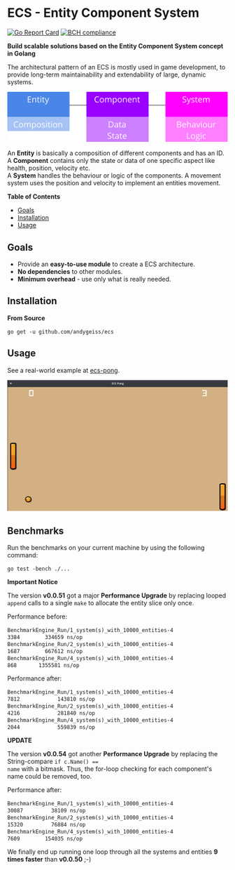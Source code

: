 # ECS - Entity Component System

[![Go Report Card](https://goreportcard.com/badge/github.com/andygeiss/ecs)](https://goreportcard.com/report/github.com/andygeiss/ecs)
[![BCH compliance](https://bettercodehub.com/edge/badge/andygeiss/ecs?branch=master)](https://bettercodehub.com/)

**Build scalable solutions based on the Entity Component System concept in Golang**

The architectural pattern of an ECS is mostly used in game development,
to provide long-term maintainability and extendability of large, dynamic systems.

[![Overview](ecs.svg)](ecs.svg)

An **Entity** is basically a composition of different components and has an ID.  
A **Component** contains only the state or data of one specific aspect like health, position, velocity etc.  
A **System** handles the behaviour or logic of the components. A movement system uses the position and velocity to implement an entities movement. 

**Table of Contents**

- [Goals](README.md#goals)
- [Installation](README.md#installation)
- [Usage](README.md#usage)

## Goals

- Provide an **easy-to-use module** to create a ECS architecture.
- **No dependencies** to other modules.
- **Minimum overhead** - use only what is really needed.

## Installation

**From Source**

    go get -u github.com/andygeiss/ecs

## Usage

See a real-world example at [ecs-pong](https://github.com/andygeiss/ecs-pong).

![ecs-pong](https://github.com/andygeiss/ecs-pong/blob/master/assets/pong.png)

## Benchmarks

Run the benchmarks on your current machine by using the following command:

    go test -bench ./...

**Important Notice**

The version **v0.0.51** got a major **Performance Upgrade** by replacing looped <code>append</code> calls to a single <code>make</code> to allocate the entity slice only once.

Performance before:
    
    BenchmarkEngine_Run/1_system(s)_with_10000_entities-4       	    3384	    334659 ns/op
    BenchmarkEngine_Run/2_system(s)_with_10000_entities-4       	    1687	    667612 ns/op
    BenchmarkEngine_Run/4_system(s)_with_10000_entities-4       	     868	   1355581 ns/op   
    
Performance after:

    BenchmarkEngine_Run/1_system(s)_with_10000_entities-4               7812            143810 ns/op
    BenchmarkEngine_Run/2_system(s)_with_10000_entities-4               4216            281840 ns/op
    BenchmarkEngine_Run/4_system(s)_with_10000_entities-4               2044            559839 ns/op

**UPDATE**

The version **v0.0.54** got another **Performance Upgrade** by replacing the String-compare <code>if c.Name() == name</code> with a bitmask.
Thus, the for-loop checking for each component's name could be removed, too.

Performance after:

    BenchmarkEngine_Run/1_system(s)_with_10000_entities-4          	   30087	     38109 ns/op
    BenchmarkEngine_Run/2_system(s)_with_10000_entities-4          	   15320	     76884 ns/op
    BenchmarkEngine_Run/4_system(s)_with_10000_entities-4          	    7609	    154035 ns/op

We finally end up running one loop through all the systems and entities **9 times faster** than **v0.0.50** ;-)
